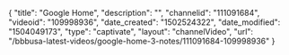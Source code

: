 {
    "title": "Google Home",
    "description": "",
    "channelid": "111091684",
    "videoid": "109998936",
    "date_created": "1502524322",
    "date_modified": "1504049173",
    "type": "captivate",
    "layout": "channelVideo",
    "url": "\/bbbusa-latest-videos\/google-home-3-notes\/111091684-109998936"
}